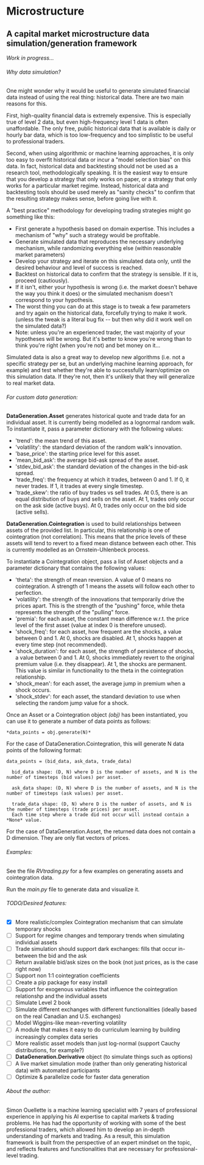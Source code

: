 # Microstructure
## A capital market microstructure data simulation/generation framework

*Work in progress...*

###### Why data simulation?

One might wonder why it would be useful to generate simulated financial data instead of using the real thing: historical data. There are two main reasons for this.

First, high-quality financial data is extremely expensive. This is especially true of level 2 data, but even high-frequency level 1 data is often unaffordable. The only free, public historical data that is available is daily or hourly bar data, which is too low-frequency and too simplistic to be useful to professional traders.

Second, when using algorithmic or machine learning approaches, it is only too easy to overfit historical data or incur a "model selection bias" on this data. In fact, historical data and backtesting should not be used as a research tool, methodologically speaking. It is the easiest way to ensure that you develop a strategy that only works on paper, or a strategy that only works for a particular market regime. Instead, historical data and backtesting tools should be used merely as "sanity checks" to confirm that the resulting strategy makes sense, before going live with it.

A "best practice" methodology for developing trading strategies might go something like this:
* First generate a hypothesis based on domain expertise. This includes a mechanism of "why" such a strategy would be profitable.
* Generate simulated data that reproduces the necessary underlying mechanism, while randomizing everything else (within reasonable market parameters) 
* Develop your strategy and iterate on this simulated data only, until the desired behaviour and level of success is reached.
* Backtest on historical data to confirm that the strategy is sensible. If it is, proceed (cautiously).
* If it isn't, either your hypothesis is wrong (i.e. the market doesn't behave the way you think it does) or the simulated mechanism doesn't correspond to your hypothesis.
* The worst thing you can do at this stage is to tweak a few parameters and try again on the historical data, forcefully trying to make it work. (unless the tweak is a literal bug fix -- but then why did it work well on the simulated data?)
* Note: unless you're an experienced trader, the vast majority of your hypotheses will be wrong. But it's better to know you're wrong than to think you're right (when you're not) and bet money on it...

Simulated data is also a great way to develop new algorithms (i.e. not a specific strategy per se, but an underlying machine learning approach, for example) and test whether they're able to successfully learn/optimize on this simulation data. If they're not, then it's unlikely that they will generalize to real market data.

###### For custom data generation:

**DataGeneration.Asset** generates historical quote and trade data for an individual asset. It is currently being
modelled as a lognormal random walk. To instantiate it, pass a parameter dictionary with the following values:
* 'trend': the mean trend of this asset.
* 'volatility': the standard deviation of the random walk's innovation.
* 'base_price': the starting price level for this asset.
* 'mean_bid_ask': the average bid-ask spread of the asset.
* 'stdev_bid_ask': the standard deviation of the changes in the bid-ask spread.
* 'trade_freq': the frequency at which it trades, between 0 and 1. If 0, it never trades. If 1, it trades at every single timestep.
* 'trade_skew': the ratio of buy trades vs sell trades. At 0.5, there is an equal distribution of buys and sells on the asset. At 1, trades only occur on the ask side (active buys). At 0, trades only occur on the bid side (active sells).

**DataGeneration.Cointegration** is used to build relationships between assets of the provided list. In particular, this relationship is one of cointegration (not correlation). This means that the price levels of these assets will tend to revert to a fixed mean distance between each other. This is currently modelled as an Ornstein-Uhlenbeck process.

To instantiate a Cointegration object, pass a list of Asset objects and a parameter dictionary that contains the following values:
* 'theta': the strength of mean reversion. A value of 0 means no cointegration. A strength of 1 means the assets will follow each other to perfection.
* 'volatility': the strength of the innovations that temporarily drive the prices apart. This is the strength of the "pushing" force, while theta represents the strength of the "pulling" force.
* 'premia': for each asset, the constant mean difference w.r.t. the price level of the first asset (value at index 0 is therefore unused).
* 'shock_freq': for each asset, how frequent are the shocks, a value between 0 and 1. At 0, shocks are disabled. At 1, shocks happen at every time step (not recommended).
* 'shock_duration': for each asset, the strength of persistence of shocks, a value between 0 and 1. At 0, shocks immediately revert to the original premium value (i.e. they disappear). At 1, the shocks are permanent. This value is similar in functionality to the theta in the cointegration relationship.
* 'shock_mean': for each asset, the average jump in premium when a shock occurs.
* 'shock_stdev': for each asset, the standard deviation to use when selecting the random jump value for a shock.

Once an Asset or a Cointegration object *(obj)* has been instantiated, you can use it to generate a number of data points as follows:
```
*data_points = obj.generate(N)*
```

For the case of DataGeneration.Cointegration, this will generate N data points of the following format:
```
data_points = (bid_data, ask_data, trade_data)

  bid_data shape: (D, N) where D is the number of assets, and N is the number of timesteps (bid values) per asset.

  ask_data shape: (D, N) where D is the number of assets, and N is the number of timesteps (ask values) per asset.

  trade_data shape: (D, N) where D is the number of assets, and N is the number of timesteps (trade prices) per asset.
  Each time step where a trade did not occur will instead contain a *None* value.
```

For the case of DataGeneration.Asset, the returned data does not contain a D dimension. They are only flat vectors of prices.

###### Examples:
See the file *RVtrading.py* for a few examples on generating assets and cointegration data.

Run the *main.py* file to generate data and visualize it. 

###### TODO/Desired features:

* [x] More realistic/complex Cointegration mechanism that can simulate temporary shocks
* [ ] Support for regime changes and temporary trends when simulating individual assets
* [ ] Trade simulation should support dark exchanges: fills that occur in-between the bid and the ask
* [ ] Return available bid/ask sizes on the book (not just prices, as is the case right now)
* [ ] Support non 1:1 cointegration coefficients
* [ ] Create a pip package for easy install
* [ ] Support for exogenous variables that influence the cointegration relationshp and the individual assets
* [ ] Simulate Level 2 book
* [ ] Simulate different exchanges with different functionalities (ideally based on the real Canadian and U.S. exchanges)
* [ ] Model Wiggins-like mean-reverting volatility
* [ ] A module that makes it easy to do curriculum learning by building increasingly complex data series
* [ ] More realistic asset models than just log-normal (support Cauchy distributions, for example?)
* [ ] **DataGeneration.Derivative** object (to simulate things such as options)
* [ ] A live market simulation mode (rather than only generating historical data) with automated participants
* [ ] Optimize & parallelize code for faster data generation

###### About the author:

Simon Ouellette is a machine learning specialist with 7 years of professional experience in applying his AI expertise
to capital markets & trading problems. He has had the opportunity of working with some of the best professional
traders, which allowed him to develop an in-depth understanding of markets and trading. As a result, this
simulation framework is built from the perspective of an expert mindset on the topic, and reflects features and functionalities that
are necessary for professional-level trading.
